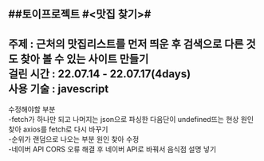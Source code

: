 ##토이프로젝트
#<맛집 찾기>#
---
주제 : 근처의 맛집리스트를 먼저 띄운 후 검색으로 다른 것도 찾아 볼 수 있는 사이트 만들기  
걸린 시간 : 22.07.14 - 22.07.17(4days)  
사용 기술 : javescript  
---
수정해야할 부분  
-fetch가 하나만 되고 나머지는 json으로 파싱한 다음단이 undefined뜨는 현상 원인 찾아 axios를 fetch로 다시 바꾸기  
-순위가 랜덤으로 나오는 부분 원인 찾아 수정  
-네이버 API CORS 오류 해결 후 네이버 API로 바꿔서 음식점 설명 넣기  




